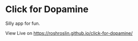 # Click for Dopamine
Silly app for fun.

View Live on https://roshroslin.github.io/click-for-dopamine/
